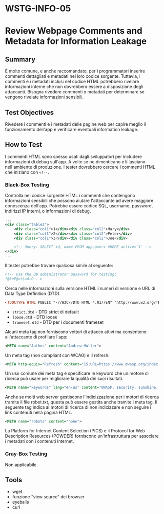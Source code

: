 # WSTG-INFO-05

# Review Webpage Comments and Metadata for Information Leakage

## Summary

È molto comune, e anche raccomandato, per i programmatori inserire commenti dettagliati e metadati nel loro codice sorgente.
Tuttavia, i commenti e i metadati inclusi nel codice HTML potrebbero rivelare informazioni interne che non dovrebbero essere a disposizione degli attaccanti.
Bisogna rivedere commenti e metadati per determinare se vengono rivelate informazioni sensibili.

## Test Objectives

Rivedere i commenti e i metadati delle pagine web per capire meglio il funzionamento dell'app e verificare eventuali information leakage.

## How to Test

I commenti HTML sono spesso usati dagli sviluppatori per includere informazioni di debug sull'app.
A volte se ne dimenticano e li lasciano nell'ambiente di produzione.
I tester dovrebbero cercare i commenti HTML che iniziano con `<!--`.

### Black-Box Testing

Controlla nel codice sorgente HTML i commenti che contengono informazioni sensibili che possono aiutare l'attaccante ad avere maggiore conoscenza dell'app.
Potrebbe essere codice SQL, username, password, indirizzi IP interni, o informazioni di debug.

```xml
...
<div class="table2">
	<div class="col1">1</div><div class="col2">Mary</div>
	<div class="col1">2</div><div class="col2">Peter</div>
	<div class="col1">3</div><div class="col2">Joe</div>

	<!-- Query: SELECT id, name FROM app.users WHERE active='1' -->
</div>
...
```

Il tester potrebbe trovare qualcosa simile al seguente:

```xml
<!-- Use the DB administrator password for testing:
f@keP@a$$w0rD -->
```

Cerca nelle informazioni sulla versione HTML i numeri di versione e URL di Data Type Definition (DTD).

```xml
<!DOCTYPE HTML PUBLIC "-//W3C//DTD HTML 4.01//EN" "http://www.w3.org/TR/html4/strict.dtd">
```

- `strict.dtd` - DTD strict di default
- `loose.dtd` - DTD loose
- `frameset.dtd` - DTD per i documenti frameset

Alcuni meta tag non forniscono vettori di attacco attivi ma consentono all'attaccante di profilare l'app:

```xml
<META name="Author" content="Andrew Muller">
```

Un meta tag (non compliant con WCAG) è il refresh.

```xml
<META http-equiv="Refresh" content="15;URL=https://www.owasp.org/index.html">
```

Un uso comune dei meta tag è specificare le keyword che un motore di ricerca può usare per migliorare la qualità dei suoi risultati.

```xml
<META name="keywords" lang="en-us" content="OWASP, security, sunshine, lollipops">
```

Anche se molti web server gestiscono l'indicizzazione per i motori di ricerca tramite il file robot.txt, questa può essere gestita anche tramite i meta tag.
Il seguente tag indica ai motori di ricerca di non indicizzare e non seguire i link contenuti nella pagina HTML.

```xml
<META name="robots" content="none">
```

La Platform for Internet Content Selection (PICS) e il Protocol for Web Description Resources (POWDER) forniscono un'infrastruttura per associare i metadati con i contenuti Internet.

### Gray-Box Testing

Non applicabile.

## Tools

- wget
- funzione "view source" dei browser
- eyeballs
- curl